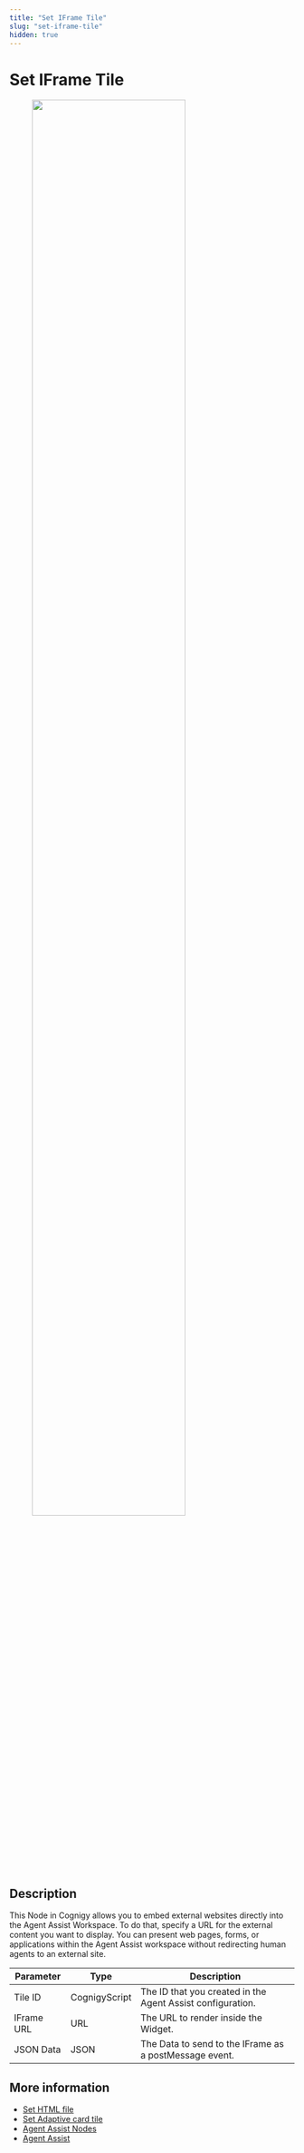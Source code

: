 ```yaml
---
title: "Set IFrame Tile"
slug: "set-iframe-tile"
hidden: true
---
```


# Set IFrame Tile

<figure>
  <img class="image-center" src="{{config.site_url}}ai/flow-nodes/images/agent-assist/set-iframe-tile.png" width="80%" />
</figure>

## Description
<div class="divider"></div>

This Node in Cognigy allows you to embed external websites directly into the Agent Assist Workspace. To do that, specify a URL for the external content you want to display.  You can present web pages, forms, or applications within the Agent Assist workspace without redirecting human agents to an external site.

| Parameter  | Type          | Description                                                |
|------------|---------------|------------------------------------------------------------|
| Tile ID    | CognigyScript | The ID that you created in the Agent Assist configuration. |
| IFrame URL | URL           | The URL to render inside the Widget.                       |
| JSON Data  | JSON          | The Data to send to the IFrame as a postMessage event.     |

## More information

- [Set HTML file](set-html-file.md)
- [Set Adaptive card tile](set-adaptive-card-tile.md)
- [Agent Assist Nodes](overview.md)
- [Agent Assist](../../../agent-assist/overview.md)